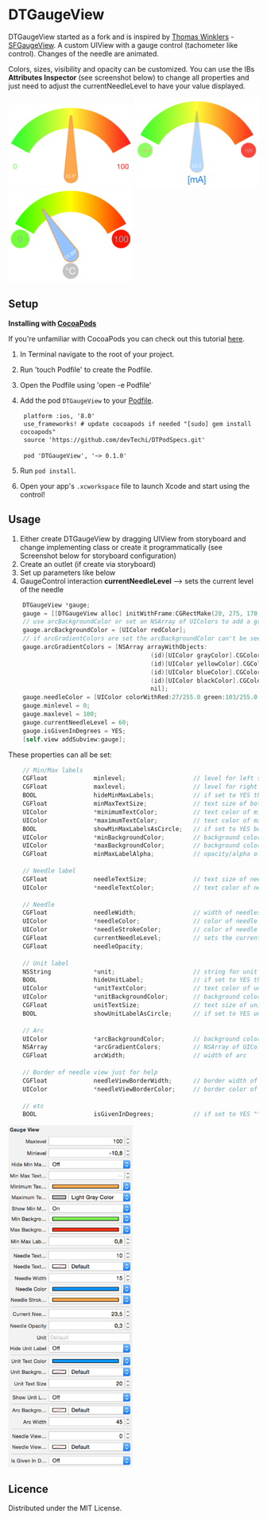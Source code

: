 DTGaugeView
===========
DTGaugeView started as a fork and is inspired by [Thomas Winklers](https://github.com/tomgong) - 
[SFGaugeView](https://github.com/simpliflow/SFGaugeView). A custom UIView with a gauge 
control (tachometer like control). Changes of the needle are animated.

Colors, sizes, visibility and opacity can be customized. You can use the IBs 
__Attributes Inspector__ (see screenshot below) to change all properties and just need to 
adjust the currentNeedleLevel to have your value displayed.

<img src="./screenshot.png" alt="Screenshot" width="250"/>
<img src="./screenshot2.png" alt="Screenshot2" width="250"/>
<img src="./screenshot3.png" alt="Screenshot3" width="250"/>

Setup
-----

**Installing with [CocoaPods](http://cocoapods.org)**

If you're unfamiliar with CocoaPods you can check out this tutorial 
[here](http://www.raywenderlich.com/12139/introduction-to-cocoapods).

1. In Terminal navigate to the root of your project.
2. Run 'touch Podfile' to create the Podfile.
3. Open the Podfile using 'open -e Podfile'
4. Add the pod `DTGaugeView` to your [Podfile](https://github.com/CocoaPods/CocoaPods/wiki/A-Podfile).

        platform :ios, '8.0'
        use_frameworks! # update cocoapods if needed "[sudo] gem install cocoapods"
        source 'https://github.com/devTechi/DTPodSpecs.git'
        
        pod 'DTGaugeView', '~> 0.1.0'
        
5. Run `pod install`.
6. Open your app's `.xcworkspace` file to launch Xcode and start using the control!

Usage
-----

1. Either create DTGaugeView by dragging UIView from storyboard and change implementing 
class or create it programmatically (see Screenshot below for storyboard configuration)
2. Create an outlet (if create via storyboard)
3. Set up parameters like below
4. GaugeControl interaction __currentNeedleLevel__ --> sets the current level of the needle

```objective-c
	DTGaugeView *gauge;
	gauge = [[DTGaugeView alloc] initWithFrame:CGRectMake(20, 275, 170, 200)];
	// use arcBackgroundColor or set an NSArray of UIColors to add a gradient
	gauge.arcBackgroundColor = [UIColor redColor];
	// if arcGradientColors are set the arcBackgroundColor can't be seen
	gauge.arcGradientColors = [NSArray arrayWithObjects:
                                        (id)[UIColor grayColor].CGColor,
                                        (id)[UIColor yellowColor].CGColor,
                                        (id)[UIColor blueColor].CGColor,
                                        (id)[UIColor blackColor].CGColor,
                                        nil];
	gauge.needleColor = [UIColor colorWithRed:27/255.0 green:103/255.0 blue:107/255.0 alpha:1];
	gauge.minlevel = 0;
	gauge.maxlevel = 100;
	gauge.currentNeedleLevel = 60;
	gauge.isGivenInDegrees = YES;
	[self.view addSubview:gauge];
```

These properties can all be set:
```objective-c
	// Min/Max labels
	CGFloat             minlevel;					// level for left side of arc and MinLabels text
	CGFloat             maxlevel;					// level for right side of arc and MaxLabels text
	BOOL                hideMinMaxLabels;			// if set to YES the MinMaxLabels are hidden
	CGFloat             minMaxTextSize;				// text size of both MinMaxLabels
	UIColor             *minimumTextColor;			// text color of minimum label
	UIColor             *maximumTextColor;			// text color of maximum label
	BOOL                showMinMaxLabelsAsCircle;	// if set to YES both MinMaxLabels are drawn as circle
	UIColor             *minBackgroundColor;		// background color of minimum label
	UIColor             *maxBackgroundColor;		// background color of maximum label
	CGFloat             minMaxLabelAlpha;			// opacity/alpha of both MinMaxLabels

	// Needle label
	CGFloat             needleTextSize;				// text size of needles value label
	UIColor             *needleTextColor;			// text color of needles value label

	// Needle
	CGFloat             needleWidth;				// width of needles source/circle
	UIColor             *needleColor;				// color of needle
	UIColor             *needleStrokeColor;			// color of needle border
	CGFloat             currentNeedleLevel;			// sets the current Level
	CGFloat             needleOpacity;

	// Unit label
	NSString            *unit;						// string for unit label
	BOOL                hideUnitLabel;				// if set to YES the unit label is hidden
	UIColor             *unitTextColor;				// text color of unit label below needle
	UIColor             *unitBackgroundColor;		// background color of unit label below needle
	CGFloat             unitTextSize;				// text size of unit label below needle
	BOOL                showUnitLabelAsCircle;		// if set to YES unit label is drawn as circle

	// Arc
	UIColor             *arcBackgroundColor;		// background color of arc on top
	NSArray             *arcGradientColors;			// NSArray of UIColor for the gradient of the arc
	CGFloat             arcWidth;					// width of arc

	// Border of needle view just for help
	CGFloat             needleViewBorderWidth;		// border width of needle view to see where it is drawn
	UIColor             *needleViewBorderColor;		// border color of needle view

	// etc
	BOOL                isGivenInDegrees;			// if set to YES "°" is added to text in needle
```

<img src="./IBsetup.png" alt="IBSetup" width="250"/>
        

Licence
-------

Distributed under the MIT License.
